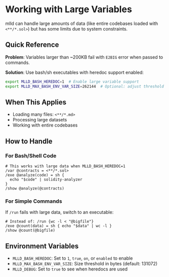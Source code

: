 # Working with Large Variables

mlld can handle large amounts of data (like entire codebases loaded with `<**/*.sol>`) but has some limits due to system constraints.

## Quick Reference

**Problem**: Variables larger than ~200KB fail with `E2BIG` error when passed to commands.

**Solution**: Use bash/sh executables with heredoc support enabled:
```bash
export MLLD_BASH_HEREDOC=1  # Enable large variable support
export MLLD_MAX_BASH_ENV_VAR_SIZE=262144  # Optional: adjust threshold (default 128KB)
```

## When This Applies

- Loading many files: `<**/*.md>` 
- Processing large datasets
- Working with entire codebases

## How to Handle

### For Bash/Shell Code
```mlld
# This works with large data when MLLD_BASH_HEREDOC=1
/var @contracts = <**/*.sol>
/exe @analyze(code) = sh {
  echo "$code" | solidity-analyzer
}
/show @analyze(@contracts)
```

### For Simple Commands
If `/run` fails with large data, switch to an executable:
```mlld
# Instead of: /run {wc -l < "@bigfile"}
/exe @count(data) = sh { echo "$data" | wc -l }
/show @count(@bigfile)
```

## Environment Variables

- `MLLD_BASH_HEREDOC`: Set to `1`, `true`, `on`, or `enabled` to enable
- `MLLD_MAX_BASH_ENV_VAR_SIZE`: Size threshold in bytes (default: 131072)
- `MLLD_DEBUG`: Set to `true` to see when heredocs are used